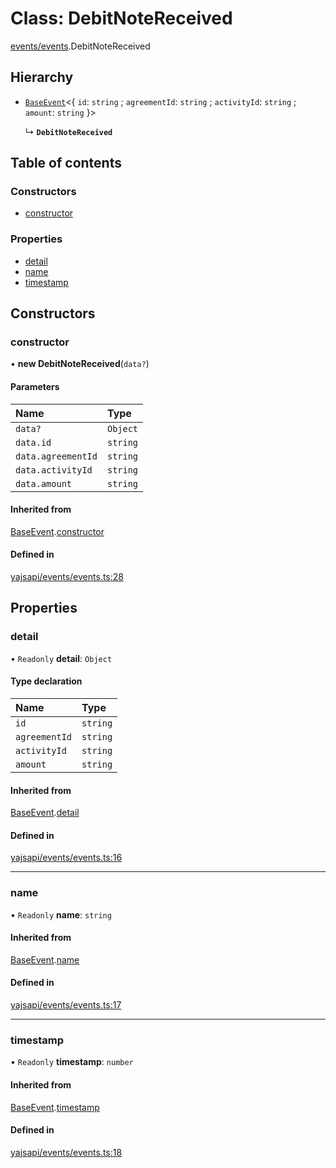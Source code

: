 # Class: DebitNoteReceived

[events/events](../modules/events_events.md).DebitNoteReceived

## Hierarchy

- [`BaseEvent`](events_events.BaseEvent.md)<{ `id`: `string` ; `agreementId`: `string` ; `activityId`: `string` ; `amount`: `string`  }\>

  ↳ **`DebitNoteReceived`**

## Table of contents

### Constructors

- [constructor](events_events.DebitNoteReceived.md#constructor)

### Properties

- [detail](events_events.DebitNoteReceived.md#detail)
- [name](events_events.DebitNoteReceived.md#name)
- [timestamp](events_events.DebitNoteReceived.md#timestamp)

## Constructors

### constructor

• **new DebitNoteReceived**(`data?`)

#### Parameters

| Name | Type |
| :------ | :------ |
| `data?` | `Object` |
| `data.id` | `string` |
| `data.agreementId` | `string` |
| `data.activityId` | `string` |
| `data.amount` | `string` |

#### Inherited from

[BaseEvent](events_events.BaseEvent.md).[constructor](events_events.BaseEvent.md#constructor)

#### Defined in

[yajsapi/events/events.ts:28](https://github.com/golemfactory/yajsapi/blob/d7422f1/yajsapi/events/events.ts#L28)

## Properties

### detail

• `Readonly` **detail**: `Object`

#### Type declaration

| Name | Type |
| :------ | :------ |
| `id` | `string` |
| `agreementId` | `string` |
| `activityId` | `string` |
| `amount` | `string` |

#### Inherited from

[BaseEvent](events_events.BaseEvent.md).[detail](events_events.BaseEvent.md#detail)

#### Defined in

[yajsapi/events/events.ts:16](https://github.com/golemfactory/yajsapi/blob/d7422f1/yajsapi/events/events.ts#L16)

___

### name

• `Readonly` **name**: `string`

#### Inherited from

[BaseEvent](events_events.BaseEvent.md).[name](events_events.BaseEvent.md#name)

#### Defined in

[yajsapi/events/events.ts:17](https://github.com/golemfactory/yajsapi/blob/d7422f1/yajsapi/events/events.ts#L17)

___

### timestamp

• `Readonly` **timestamp**: `number`

#### Inherited from

[BaseEvent](events_events.BaseEvent.md).[timestamp](events_events.BaseEvent.md#timestamp)

#### Defined in

[yajsapi/events/events.ts:18](https://github.com/golemfactory/yajsapi/blob/d7422f1/yajsapi/events/events.ts#L18)
